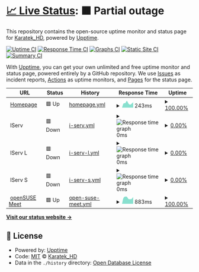 # [📈 Live Status](https://KaratekHD.github.io/status): <!--live status--> **🟧 Partial outage**

This repository contains the open-source uptime monitor and status page for [Karatek_HD](karatek.net), powered by [Upptime](https://github.com/upptime/upptime).

[![Uptime CI](https://github.com/koj-co/upptime/workflows/Uptime%20CI/badge.svg)](https://github.com/koj-co/upptime/actions?query=workflow%3A%22Uptime+CI%22)
[![Response Time CI](https://github.com/koj-co/upptime/workflows/Response%20Time%20CI/badge.svg)](https://github.com/koj-co/upptime/actions?query=workflow%3A%22Response+Time+CI%22)
[![Graphs CI](https://github.com/koj-co/upptime/workflows/Graphs%20CI/badge.svg)](https://github.com/koj-co/upptime/actions?query=workflow%3A%22Graphs+CI%22)
[![Static Site CI](https://github.com/koj-co/upptime/workflows/Static%20Site%20CI/badge.svg)](https://github.com/koj-co/upptime/actions?query=workflow%3A%22Static+Site+CI%22)
[![Summary CI](https://github.com/koj-co/upptime/workflows/Summary%20CI/badge.svg)](https://github.com/koj-co/upptime/actions?query=workflow%3A%22Summary+CI%22)

With [Upptime](https://upptime.js.org), you can get your own unlimited and free uptime monitor and status page, powered entirely by a GitHub repository. We use [Issues](https://github.com/KaratekHD/status/issues) as incident reports, [Actions](https://github.com/KaratekHD/status/actions) as uptime monitors, and [Pages](https://KaratekHD.github.io/status) for the status page.

<!--start: status pages-->
<!-- This summary is generated by Upptime (https://github.com/upptime/upptime) -->
<!-- Do not edit this manually, your changes will be overwritten -->
<!-- prettier-ignore -->
| URL | Status | History | Response Time | Uptime |
| --- | ------ | ------- | ------------- | ------ |
| <img alt="" src="https://icons.duckduckgo.com/ip3/karatek.net.ico" height="13"> [Homepage](https://karatek.net) | 🟩 Up | [homepage.yml](https://github.com/KaratekHD/uptime/commits/HEAD/history/homepage.yml) | <details><summary><img alt="Response time graph" src="./graphs/homepage/response-time-week.png" height="20"> 243ms</summary><br><a href="https://KaratekHD.github.io/uptime/history/homepage"><img alt="Response time 192" src="https://img.shields.io/endpoint?url=https%3A%2F%2Fraw.githubusercontent.com%2FKaratekHD%2Fuptime%2FHEAD%2Fapi%2Fhomepage%2Fresponse-time.json"></a><br><a href="https://KaratekHD.github.io/uptime/history/homepage"><img alt="24-hour response time 243" src="https://img.shields.io/endpoint?url=https%3A%2F%2Fraw.githubusercontent.com%2FKaratekHD%2Fuptime%2FHEAD%2Fapi%2Fhomepage%2Fresponse-time-day.json"></a><br><a href="https://KaratekHD.github.io/uptime/history/homepage"><img alt="7-day response time 243" src="https://img.shields.io/endpoint?url=https%3A%2F%2Fraw.githubusercontent.com%2FKaratekHD%2Fuptime%2FHEAD%2Fapi%2Fhomepage%2Fresponse-time-week.json"></a><br><a href="https://KaratekHD.github.io/uptime/history/homepage"><img alt="30-day response time 231" src="https://img.shields.io/endpoint?url=https%3A%2F%2Fraw.githubusercontent.com%2FKaratekHD%2Fuptime%2FHEAD%2Fapi%2Fhomepage%2Fresponse-time-month.json"></a><br><a href="https://KaratekHD.github.io/uptime/history/homepage"><img alt="1-year response time 196" src="https://img.shields.io/endpoint?url=https%3A%2F%2Fraw.githubusercontent.com%2FKaratekHD%2Fuptime%2FHEAD%2Fapi%2Fhomepage%2Fresponse-time-year.json"></a></details> | <details><summary><a href="https://KaratekHD.github.io/uptime/history/homepage">100.00%</a></summary><a href="https://KaratekHD.github.io/uptime/history/homepage"><img alt="All-time uptime 99.90%" src="https://img.shields.io/endpoint?url=https%3A%2F%2Fraw.githubusercontent.com%2FKaratekHD%2Fuptime%2FHEAD%2Fapi%2Fhomepage%2Fuptime.json"></a><br><a href="https://KaratekHD.github.io/uptime/history/homepage"><img alt="24-hour uptime 100.00%" src="https://img.shields.io/endpoint?url=https%3A%2F%2Fraw.githubusercontent.com%2FKaratekHD%2Fuptime%2FHEAD%2Fapi%2Fhomepage%2Fuptime-day.json"></a><br><a href="https://KaratekHD.github.io/uptime/history/homepage"><img alt="7-day uptime 100.00%" src="https://img.shields.io/endpoint?url=https%3A%2F%2Fraw.githubusercontent.com%2FKaratekHD%2Fuptime%2FHEAD%2Fapi%2Fhomepage%2Fuptime-week.json"></a><br><a href="https://KaratekHD.github.io/uptime/history/homepage"><img alt="30-day uptime 100.00%" src="https://img.shields.io/endpoint?url=https%3A%2F%2Fraw.githubusercontent.com%2FKaratekHD%2Fuptime%2FHEAD%2Fapi%2Fhomepage%2Fuptime-month.json"></a><br><a href="https://KaratekHD.github.io/uptime/history/homepage"><img alt="1-year uptime 100.00%" src="https://img.shields.io/endpoint?url=https%3A%2F%2Fraw.githubusercontent.com%2FKaratekHD%2Fuptime%2FHEAD%2Fapi%2Fhomepage%2Fuptime-year.json"></a></details>
| <img alt="" src="https://iserv.de/user/sites/iserv/themes/iserv/images/favicon.ico" height="13"> IServ | 🟥 Down | [i-serv.yml](https://github.com/KaratekHD/uptime/commits/HEAD/history/i-serv.yml) | <details><summary><img alt="Response time graph" src="./graphs/i-serv/response-time-week.png" height="20"> 0ms</summary><br><a href="https://KaratekHD.github.io/uptime/history/i-serv"><img alt="Response time 0" src="https://img.shields.io/endpoint?url=https%3A%2F%2Fraw.githubusercontent.com%2FKaratekHD%2Fuptime%2FHEAD%2Fapi%2Fi-serv%2Fresponse-time.json"></a><br><a href="https://KaratekHD.github.io/uptime/history/i-serv"><img alt="24-hour response time 0" src="https://img.shields.io/endpoint?url=https%3A%2F%2Fraw.githubusercontent.com%2FKaratekHD%2Fuptime%2FHEAD%2Fapi%2Fi-serv%2Fresponse-time-day.json"></a><br><a href="https://KaratekHD.github.io/uptime/history/i-serv"><img alt="7-day response time 0" src="https://img.shields.io/endpoint?url=https%3A%2F%2Fraw.githubusercontent.com%2FKaratekHD%2Fuptime%2FHEAD%2Fapi%2Fi-serv%2Fresponse-time-week.json"></a><br><a href="https://KaratekHD.github.io/uptime/history/i-serv"><img alt="30-day response time 0" src="https://img.shields.io/endpoint?url=https%3A%2F%2Fraw.githubusercontent.com%2FKaratekHD%2Fuptime%2FHEAD%2Fapi%2Fi-serv%2Fresponse-time-month.json"></a><br><a href="https://KaratekHD.github.io/uptime/history/i-serv"><img alt="1-year response time 0" src="https://img.shields.io/endpoint?url=https%3A%2F%2Fraw.githubusercontent.com%2FKaratekHD%2Fuptime%2FHEAD%2Fapi%2Fi-serv%2Fresponse-time-year.json"></a></details> | <details><summary><a href="https://KaratekHD.github.io/uptime/history/i-serv">0.00%</a></summary><a href="https://KaratekHD.github.io/uptime/history/i-serv"><img alt="All-time uptime 38.65%" src="https://img.shields.io/endpoint?url=https%3A%2F%2Fraw.githubusercontent.com%2FKaratekHD%2Fuptime%2FHEAD%2Fapi%2Fi-serv%2Fuptime.json"></a><br><a href="https://KaratekHD.github.io/uptime/history/i-serv"><img alt="24-hour uptime 0.00%" src="https://img.shields.io/endpoint?url=https%3A%2F%2Fraw.githubusercontent.com%2FKaratekHD%2Fuptime%2FHEAD%2Fapi%2Fi-serv%2Fuptime-day.json"></a><br><a href="https://KaratekHD.github.io/uptime/history/i-serv"><img alt="7-day uptime 0.00%" src="https://img.shields.io/endpoint?url=https%3A%2F%2Fraw.githubusercontent.com%2FKaratekHD%2Fuptime%2FHEAD%2Fapi%2Fi-serv%2Fuptime-week.json"></a><br><a href="https://KaratekHD.github.io/uptime/history/i-serv"><img alt="30-day uptime 0.00%" src="https://img.shields.io/endpoint?url=https%3A%2F%2Fraw.githubusercontent.com%2FKaratekHD%2Fuptime%2FHEAD%2Fapi%2Fi-serv%2Fuptime-month.json"></a><br><a href="https://KaratekHD.github.io/uptime/history/i-serv"><img alt="1-year uptime 0.00%" src="https://img.shields.io/endpoint?url=https%3A%2F%2Fraw.githubusercontent.com%2FKaratekHD%2Fuptime%2FHEAD%2Fapi%2Fi-serv%2Fuptime-year.json"></a></details>
| <img alt="" src="https://iserv.de/user/sites/iserv/themes/iserv/images/favicon.ico" height="13"> IServ L | 🟥 Down | [i-serv-l.yml](https://github.com/KaratekHD/uptime/commits/HEAD/history/i-serv-l.yml) | <details><summary><img alt="Response time graph" src="./graphs/i-serv-l/response-time-week.png" height="20"> 0ms</summary><br><a href="https://KaratekHD.github.io/uptime/history/i-serv-l"><img alt="Response time 0" src="https://img.shields.io/endpoint?url=https%3A%2F%2Fraw.githubusercontent.com%2FKaratekHD%2Fuptime%2FHEAD%2Fapi%2Fi-serv-l%2Fresponse-time.json"></a><br><a href="https://KaratekHD.github.io/uptime/history/i-serv-l"><img alt="24-hour response time 0" src="https://img.shields.io/endpoint?url=https%3A%2F%2Fraw.githubusercontent.com%2FKaratekHD%2Fuptime%2FHEAD%2Fapi%2Fi-serv-l%2Fresponse-time-day.json"></a><br><a href="https://KaratekHD.github.io/uptime/history/i-serv-l"><img alt="7-day response time 0" src="https://img.shields.io/endpoint?url=https%3A%2F%2Fraw.githubusercontent.com%2FKaratekHD%2Fuptime%2FHEAD%2Fapi%2Fi-serv-l%2Fresponse-time-week.json"></a><br><a href="https://KaratekHD.github.io/uptime/history/i-serv-l"><img alt="30-day response time 0" src="https://img.shields.io/endpoint?url=https%3A%2F%2Fraw.githubusercontent.com%2FKaratekHD%2Fuptime%2FHEAD%2Fapi%2Fi-serv-l%2Fresponse-time-month.json"></a><br><a href="https://KaratekHD.github.io/uptime/history/i-serv-l"><img alt="1-year response time 0" src="https://img.shields.io/endpoint?url=https%3A%2F%2Fraw.githubusercontent.com%2FKaratekHD%2Fuptime%2FHEAD%2Fapi%2Fi-serv-l%2Fresponse-time-year.json"></a></details> | <details><summary><a href="https://KaratekHD.github.io/uptime/history/i-serv-l">0.00%</a></summary><a href="https://KaratekHD.github.io/uptime/history/i-serv-l"><img alt="All-time uptime 34.52%" src="https://img.shields.io/endpoint?url=https%3A%2F%2Fraw.githubusercontent.com%2FKaratekHD%2Fuptime%2FHEAD%2Fapi%2Fi-serv-l%2Fuptime.json"></a><br><a href="https://KaratekHD.github.io/uptime/history/i-serv-l"><img alt="24-hour uptime 0.00%" src="https://img.shields.io/endpoint?url=https%3A%2F%2Fraw.githubusercontent.com%2FKaratekHD%2Fuptime%2FHEAD%2Fapi%2Fi-serv-l%2Fuptime-day.json"></a><br><a href="https://KaratekHD.github.io/uptime/history/i-serv-l"><img alt="7-day uptime 0.00%" src="https://img.shields.io/endpoint?url=https%3A%2F%2Fraw.githubusercontent.com%2FKaratekHD%2Fuptime%2FHEAD%2Fapi%2Fi-serv-l%2Fuptime-week.json"></a><br><a href="https://KaratekHD.github.io/uptime/history/i-serv-l"><img alt="30-day uptime 0.00%" src="https://img.shields.io/endpoint?url=https%3A%2F%2Fraw.githubusercontent.com%2FKaratekHD%2Fuptime%2FHEAD%2Fapi%2Fi-serv-l%2Fuptime-month.json"></a><br><a href="https://KaratekHD.github.io/uptime/history/i-serv-l"><img alt="1-year uptime 0.00%" src="https://img.shields.io/endpoint?url=https%3A%2F%2Fraw.githubusercontent.com%2FKaratekHD%2Fuptime%2FHEAD%2Fapi%2Fi-serv-l%2Fuptime-year.json"></a></details>
| <img alt="" src="https://iserv.de/user/sites/iserv/themes/iserv/images/favicon.ico" height="13"> IServ S | 🟥 Down | [i-serv-s.yml](https://github.com/KaratekHD/uptime/commits/HEAD/history/i-serv-s.yml) | <details><summary><img alt="Response time graph" src="./graphs/i-serv-s/response-time-week.png" height="20"> 0ms</summary><br><a href="https://KaratekHD.github.io/uptime/history/i-serv-s"><img alt="Response time 0" src="https://img.shields.io/endpoint?url=https%3A%2F%2Fraw.githubusercontent.com%2FKaratekHD%2Fuptime%2FHEAD%2Fapi%2Fi-serv-s%2Fresponse-time.json"></a><br><a href="https://KaratekHD.github.io/uptime/history/i-serv-s"><img alt="24-hour response time 0" src="https://img.shields.io/endpoint?url=https%3A%2F%2Fraw.githubusercontent.com%2FKaratekHD%2Fuptime%2FHEAD%2Fapi%2Fi-serv-s%2Fresponse-time-day.json"></a><br><a href="https://KaratekHD.github.io/uptime/history/i-serv-s"><img alt="7-day response time 0" src="https://img.shields.io/endpoint?url=https%3A%2F%2Fraw.githubusercontent.com%2FKaratekHD%2Fuptime%2FHEAD%2Fapi%2Fi-serv-s%2Fresponse-time-week.json"></a><br><a href="https://KaratekHD.github.io/uptime/history/i-serv-s"><img alt="30-day response time 0" src="https://img.shields.io/endpoint?url=https%3A%2F%2Fraw.githubusercontent.com%2FKaratekHD%2Fuptime%2FHEAD%2Fapi%2Fi-serv-s%2Fresponse-time-month.json"></a><br><a href="https://KaratekHD.github.io/uptime/history/i-serv-s"><img alt="1-year response time 0" src="https://img.shields.io/endpoint?url=https%3A%2F%2Fraw.githubusercontent.com%2FKaratekHD%2Fuptime%2FHEAD%2Fapi%2Fi-serv-s%2Fresponse-time-year.json"></a></details> | <details><summary><a href="https://KaratekHD.github.io/uptime/history/i-serv-s">0.00%</a></summary><a href="https://KaratekHD.github.io/uptime/history/i-serv-s"><img alt="All-time uptime 34.46%" src="https://img.shields.io/endpoint?url=https%3A%2F%2Fraw.githubusercontent.com%2FKaratekHD%2Fuptime%2FHEAD%2Fapi%2Fi-serv-s%2Fuptime.json"></a><br><a href="https://KaratekHD.github.io/uptime/history/i-serv-s"><img alt="24-hour uptime 0.00%" src="https://img.shields.io/endpoint?url=https%3A%2F%2Fraw.githubusercontent.com%2FKaratekHD%2Fuptime%2FHEAD%2Fapi%2Fi-serv-s%2Fuptime-day.json"></a><br><a href="https://KaratekHD.github.io/uptime/history/i-serv-s"><img alt="7-day uptime 0.00%" src="https://img.shields.io/endpoint?url=https%3A%2F%2Fraw.githubusercontent.com%2FKaratekHD%2Fuptime%2FHEAD%2Fapi%2Fi-serv-s%2Fuptime-week.json"></a><br><a href="https://KaratekHD.github.io/uptime/history/i-serv-s"><img alt="30-day uptime 0.00%" src="https://img.shields.io/endpoint?url=https%3A%2F%2Fraw.githubusercontent.com%2FKaratekHD%2Fuptime%2FHEAD%2Fapi%2Fi-serv-s%2Fuptime-month.json"></a><br><a href="https://KaratekHD.github.io/uptime/history/i-serv-s"><img alt="1-year uptime 0.00%" src="https://img.shields.io/endpoint?url=https%3A%2F%2Fraw.githubusercontent.com%2FKaratekHD%2Fuptime%2FHEAD%2Fapi%2Fi-serv-s%2Fuptime-year.json"></a></details>
| <img alt="" src="https://static.opensuse.org/favicon.svg" height="13"> [openSUSE Meet](https://meet.opensuse.org) | 🟩 Up | [open-suse-meet.yml](https://github.com/KaratekHD/uptime/commits/HEAD/history/open-suse-meet.yml) | <details><summary><img alt="Response time graph" src="./graphs/open-suse-meet/response-time-week.png" height="20"> 883ms</summary><br><a href="https://KaratekHD.github.io/uptime/history/open-suse-meet"><img alt="Response time 1083" src="https://img.shields.io/endpoint?url=https%3A%2F%2Fraw.githubusercontent.com%2FKaratekHD%2Fuptime%2FHEAD%2Fapi%2Fopen-suse-meet%2Fresponse-time.json"></a><br><a href="https://KaratekHD.github.io/uptime/history/open-suse-meet"><img alt="24-hour response time 594" src="https://img.shields.io/endpoint?url=https%3A%2F%2Fraw.githubusercontent.com%2FKaratekHD%2Fuptime%2FHEAD%2Fapi%2Fopen-suse-meet%2Fresponse-time-day.json"></a><br><a href="https://KaratekHD.github.io/uptime/history/open-suse-meet"><img alt="7-day response time 883" src="https://img.shields.io/endpoint?url=https%3A%2F%2Fraw.githubusercontent.com%2FKaratekHD%2Fuptime%2FHEAD%2Fapi%2Fopen-suse-meet%2Fresponse-time-week.json"></a><br><a href="https://KaratekHD.github.io/uptime/history/open-suse-meet"><img alt="30-day response time 1140" src="https://img.shields.io/endpoint?url=https%3A%2F%2Fraw.githubusercontent.com%2FKaratekHD%2Fuptime%2FHEAD%2Fapi%2Fopen-suse-meet%2Fresponse-time-month.json"></a><br><a href="https://KaratekHD.github.io/uptime/history/open-suse-meet"><img alt="1-year response time 1088" src="https://img.shields.io/endpoint?url=https%3A%2F%2Fraw.githubusercontent.com%2FKaratekHD%2Fuptime%2FHEAD%2Fapi%2Fopen-suse-meet%2Fresponse-time-year.json"></a></details> | <details><summary><a href="https://KaratekHD.github.io/uptime/history/open-suse-meet">100.00%</a></summary><a href="https://KaratekHD.github.io/uptime/history/open-suse-meet"><img alt="All-time uptime 99.43%" src="https://img.shields.io/endpoint?url=https%3A%2F%2Fraw.githubusercontent.com%2FKaratekHD%2Fuptime%2FHEAD%2Fapi%2Fopen-suse-meet%2Fuptime.json"></a><br><a href="https://KaratekHD.github.io/uptime/history/open-suse-meet"><img alt="24-hour uptime 100.00%" src="https://img.shields.io/endpoint?url=https%3A%2F%2Fraw.githubusercontent.com%2FKaratekHD%2Fuptime%2FHEAD%2Fapi%2Fopen-suse-meet%2Fuptime-day.json"></a><br><a href="https://KaratekHD.github.io/uptime/history/open-suse-meet"><img alt="7-day uptime 100.00%" src="https://img.shields.io/endpoint?url=https%3A%2F%2Fraw.githubusercontent.com%2FKaratekHD%2Fuptime%2FHEAD%2Fapi%2Fopen-suse-meet%2Fuptime-week.json"></a><br><a href="https://KaratekHD.github.io/uptime/history/open-suse-meet"><img alt="30-day uptime 100.00%" src="https://img.shields.io/endpoint?url=https%3A%2F%2Fraw.githubusercontent.com%2FKaratekHD%2Fuptime%2FHEAD%2Fapi%2Fopen-suse-meet%2Fuptime-month.json"></a><br><a href="https://KaratekHD.github.io/uptime/history/open-suse-meet"><img alt="1-year uptime 99.99%" src="https://img.shields.io/endpoint?url=https%3A%2F%2Fraw.githubusercontent.com%2FKaratekHD%2Fuptime%2FHEAD%2Fapi%2Fopen-suse-meet%2Fuptime-year.json"></a></details>

<!--end: status pages-->

[**Visit our status website →**](https://KaratekHD.github.io/status)

## 📄 License

- Powered by: [Upptime](https://github.com/upptime/upptime)
- Code: [MIT](./LICENSE) © [Karatek_HD](karatek.net)
- Data in the `./history` directory: [Open Database License](https://opendatacommons.org/licenses/odbl/1-0/)
